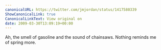 ```yaml
---
canonicalURL: https://twitter.com/jmjordan/status/1417580339
ShowCanonicalLink: true
CanonicalLinkText: View original on
date: 2009-03-30T13:09:19+00:00
---
```

Ah, the smell of gasoline and the sound of chainsaws. Nothing reminds me of spring more.